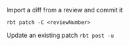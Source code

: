 Import a diff from a review and commit it

`rbt patch -C <reviewNumber>`

Update an existing patch
`rbt post -u`
